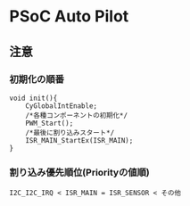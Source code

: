 # PSoC Auto Pilot

## 注意
### 初期化の順番
	void init(){
		CyGlobalIntEnable;
		/*各種コンポーネントの初期化*/
		PWM_Start();
		/*最後に割り込みスタート*/
		ISR_MAIN_StartEx(ISR_MAIN);
	}
### 割り込み優先順位(Priorityの値順)
`I2C_I2C_IRQ < ISR_MAIN = ISR_SENSOR < その他`
